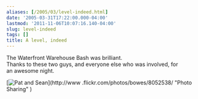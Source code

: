 ```yaml
---
aliases: [/2005/03/level-indeed.html]
date: '2005-03-31T17:22:00.000-04:00'
lastmod: '2011-11-06T10:07:16.140-04:00'
slug: level-indeed
tags: []
title: A level, indeed
---
```


  
The Waterfront Warehouse Bash was brilliant.  
Thanks to these two guys, and everyone else who was involved, for  
an awesome night.  

  
  
  
[![Pat and Sean](http://photos4.flickr.com/8052538_4c30d1b550.jpg)](http://www
.flickr.com/photos/bowes/8052538/ "Photo Sharing" )

